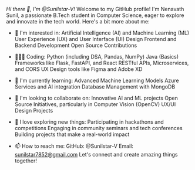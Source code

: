 *Hi there 👋, I'm @Sunilstar-V!*
Welcome to my GitHub profile! I'm Nenavath Sunil, a passionate B.Tech student in Computer Science, eager to explore and innovate in the tech world. Here's a bit more about me:

- 👀 I'm interested in:
Artificial Intelligence (AI) and Machine Learning (ML)
User Experience (UX) and User Interface (UI) Design
Frontend and Backend Development
Open Source Contributions

- 🧑🏻‍💻 Coding:
Python (including DSA, Pandas, NumPy)
Java (Basics)
Frameworks like Flask, FastAPI, and React
RESTful APIs, Microservices, and CORS
UX Design tools like Figma and Adobe XD

- 🌱 I'm currently learning:
Advanced Machine Learning Models
Azure Services and AI integration
Database Management with MongoDB

- 💞️ I'm looking to collaborate on:
Innovative AI and ML projects
Open Source Initiatives, particularly in Computer Vision (OpenCV)
UX/UI Design Projects

- 💫 I love exploring new things:
Participating in hackathons and competitions
Engaging in community seminars and tech conferences
Building projects that make a real-world impact

- 📫 How to reach me:
GitHub: @Sunilstar-V
Email: sunilstar7852@gmail.com
Let's connect and create amazing things together!
